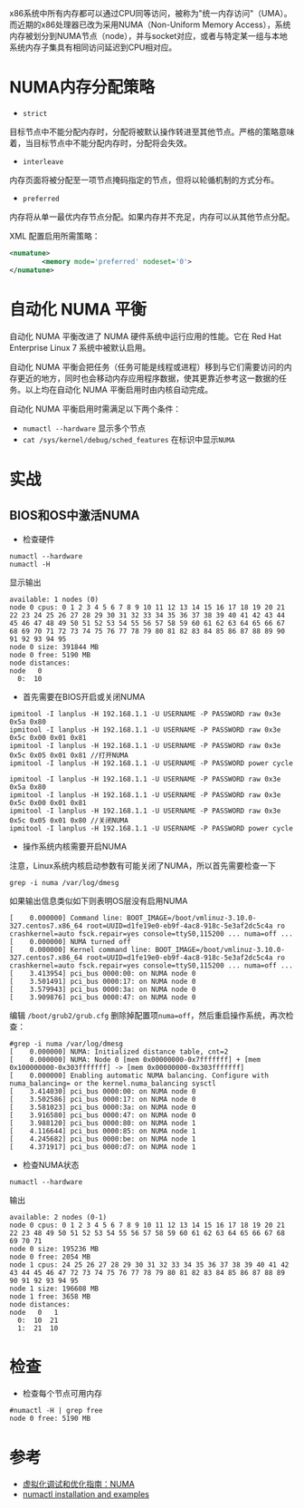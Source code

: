 x86系统中所有内存都可以通过CPU同等访问，被称为"统一内存访问"（UMA）。而近期的x86处理器已改为采用NUMA（Non-Uniform Memory Access），系统内存被划分到NUMA节点（node），并与socket对应，或者与特定某一组与本地系统内存子集具有相同访问延迟到CPU相对应。

# NUMA内存分配策略

* `strict`

目标节点中不能分配内存时，分配将被默认操作转进至其他节点。严格的策略意味着，当目标节点中不能分配内存时，分配将会失效。

* `interleave`

内存页面将被分配至一项节点掩码指定的节点，但将以轮循机制的方式分布。

* `preferred`

内存将从单一最优内存节点分配。如果内存并不充足，内存可以从其他节点分配。

XML 配置启用所需策略：

```xml
<numatune>
        <memory mode='preferred' nodeset='0'>
</numatune>
```

# 自动化 NUMA 平衡

自动化 NUMA 平衡改进了 NUMA 硬件系统中运行应用的性能。它在 Red Hat Enterprise Linux 7 系统中被默认启用。

自动化 NUMA 平衡会把任务（任务可能是线程或进程）移到与它们需要访问的内存更近的地方，同时也会移动内存应用程序数据，使其更靠近参考这一数据的任务。以上均在自动化 NUMA 平衡启用时由内核自动完成。

自动化 NUMA 平衡启用时需满足以下两个条件：

* `numactl --hardware` 显示多个节点
* `cat /sys/kernel/debug/sched_features` 在标识中显示`NUMA`

# 实战

## BIOS和OS中激活NUMA

* 检查硬件

```
numactl --hardware
numactl -H
```

显示输出

```
available: 1 nodes (0)
node 0 cpus: 0 1 2 3 4 5 6 7 8 9 10 11 12 13 14 15 16 17 18 19 20 21 22 23 24 25 26 27 28 29 30 31 32 33 34 35 36 37 38 39 40 41 42 43 44 45 46 47 48 49 50 51 52 53 54 55 56 57 58 59 60 61 62 63 64 65 66 67 68 69 70 71 72 73 74 75 76 77 78 79 80 81 82 83 84 85 86 87 88 89 90 91 92 93 94 95
node 0 size: 391844 MB
node 0 free: 5190 MB
node distances:
node   0
  0:  10
```

* 首先需要在BIOS开启或关闭NUMA

```
ipmitool -I lanplus -H 192.168.1.1 -U USERNAME -P PASSWORD raw 0x3e 0x5a 0x80
ipmitool -I lanplus -H 192.168.1.1 -U USERNAME -P PASSWORD raw 0x3e 0x5c 0x00 0x01 0x81
ipmitool -I lanplus -H 192.168.1.1 -U USERNAME -P PASSWORD raw 0x3e 0x5c 0x05 0x01 0x81 //打开NUMA
ipmitool -I lanplus -H 192.168.1.1 -U USERNAME -P PASSWORD power cycle
```

```
ipmitool -I lanplus -H 192.168.1.1 -U USERNAME -P PASSWORD raw 0x3e 0x5a 0x80
ipmitool -I lanplus -H 192.168.1.1 -U USERNAME -P PASSWORD raw 0x3e 0x5c 0x00 0x01 0x81
ipmitool -I lanplus -H 192.168.1.1 -U USERNAME -P PASSWORD raw 0x3e 0x5c 0x05 0x01 0x80 //关闭NUMA
ipmitool -I lanplus -H 192.168.1.1 -U USERNAME -P PASSWORD power cycle
```

* 操作系统内核需要开启NUMA

注意，Linux系统内核启动参数有可能关闭了NUMA，所以首先需要检查一下

```
grep -i numa /var/log/dmesg
```

如果输出信息类似如下则表明OS层没有启用NUMA

```
[    0.000000] Command line: BOOT_IMAGE=/boot/vmlinuz-3.10.0-327.centos7.x86_64 root=UUID=d1fe19e0-eb9f-4ac8-918c-5e3af2dc5c4a ro crashkernel=auto fsck.repair=yes console=ttyS0,115200 ... numa=off ...
[    0.000000] NUMA turned off
[    0.000000] Kernel command line: BOOT_IMAGE=/boot/vmlinuz-3.10.0-327.centos7.x86_64 root=UUID=d1fe19e0-eb9f-4ac8-918c-5e3af2dc5c4a ro crashkernel=auto fsck.repair=yes console=ttyS0,115200 ... numa=off ...
[    3.413954] pci_bus 0000:00: on NUMA node 0
[    3.501491] pci_bus 0000:17: on NUMA node 0
[    3.579943] pci_bus 0000:3a: on NUMA node 0
[    3.909876] pci_bus 0000:47: on NUMA node 0
```

编辑 `/boot/grub2/grub.cfg` 删除掉配置项`numa=off`，然后重启操作系统，再次检查：

```
#grep -i numa /var/log/dmesg
[    0.000000] NUMA: Initialized distance table, cnt=2
[    0.000000] NUMA: Node 0 [mem 0x00000000-0x7fffffff] + [mem 0x100000000-0x303fffffff] -> [mem 0x00000000-0x303fffffff]
[    0.000000] Enabling automatic NUMA balancing. Configure with numa_balancing= or the kernel.numa_balancing sysctl
[    3.414030] pci_bus 0000:00: on NUMA node 0
[    3.502586] pci_bus 0000:17: on NUMA node 0
[    3.581023] pci_bus 0000:3a: on NUMA node 0
[    3.916580] pci_bus 0000:47: on NUMA node 0
[    3.988120] pci_bus 0000:80: on NUMA node 1
[    4.116644] pci_bus 0000:85: on NUMA node 1
[    4.245682] pci_bus 0000:be: on NUMA node 1
[    4.371917] pci_bus 0000:d7: on NUMA node 1
```

* 检查NUMA状态

```
numactl --hardware
```

输出

```
available: 2 nodes (0-1)
node 0 cpus: 0 1 2 3 4 5 6 7 8 9 10 11 12 13 14 15 16 17 18 19 20 21 22 23 48 49 50 51 52 53 54 55 56 57 58 59 60 61 62 63 64 65 66 67 68 69 70 71
node 0 size: 195236 MB
node 0 free: 2054 MB
node 1 cpus: 24 25 26 27 28 29 30 31 32 33 34 35 36 37 38 39 40 41 42 43 44 45 46 47 72 73 74 75 76 77 78 79 80 81 82 83 84 85 86 87 88 89 90 91 92 93 94 95
node 1 size: 196608 MB
node 1 free: 3658 MB
node distances:
node   0   1
  0:  10  21
  1:  21  10
```

# 检查

* 检查每个节点可用内存

```
#numactl -H | grep free
node 0 free: 5190 MB
```

# 参考

* [虚拟化调试和优化指南：NUMA](https://access.redhat.com/documentation/zh-cn/red_hat_enterprise_linux/7/html/virtualization_tuning_and_optimization_guide/chap-virtualization_tuning_optimization_guide-numa)
* [numactl installation and examples](http://fibrevillage.com/sysadmin/534-numactl-installation-and-examples)